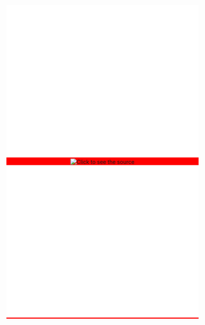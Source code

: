 <div align="center" style="background:red;">
  		<img src="header.svg" width="800" height="400" alt="Click to see the source">
  <img src="https://streak-stats.demolab.com?user=NikunjSinghania&theme=graywhite&hide_border=true" width="800" height="400" alt="Click to see the source">
  		<img src="languages.svg" width="800" height="400" alt="Click to see the source">

</div>
